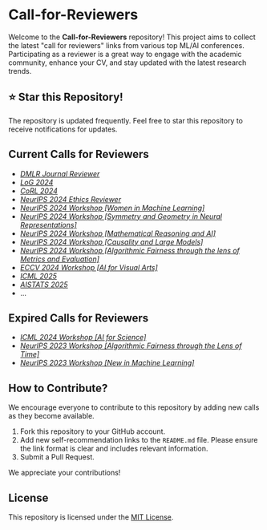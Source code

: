 # Call-for-Reviewers
Welcome to the **Call-for-Reviewers** repository! This project aims to collect the latest "call for reviewers" links from various top ML/AI conferences. Participating as a reviewer is a great way to engage with the academic community, enhance your CV, and stay updated with the latest research trends.

## :star: Star this Repository!
The repository is updated frequently. Feel free to star this repository to receive notifications for updates.

## Current Calls for Reviewers

- *[DMLR Journal Reviewer](https://docs.google.com/forms/d/e/1FAIpQLSd0ryrkEky-fVCtrGR2NYFETzY8Oi8Kh4WJ3hE5u2tGyNE8vg/viewform)*
- *[LoG 2024](https://docs.google.com/forms/d/e/1FAIpQLSez4duReyGdDL6M2dH-_1lK5f8RLeztbdiLtc9Qazd4n0Xhlw/viewform)*
- *[CoRL 2024](https://docs.google.com/forms/d/e/1FAIpQLSfZ_JYSqcAgC6kjzWP2_Z6BXRKgCwVnQsJ3-nnvlKU_NfjT1A/viewform)*
- *[NeurIPS 2024 Ethics Reviewer](https://docs.google.com/forms/d/e/1FAIpQLSf2rSb39StaINrNhB5MUEbcKWnmp_z124cChe_McNWd8Kdo-g/viewform)*
- *[NeurIPS 2024 Workshop [Women in Machine Learning]](https://docs.google.com/forms/d/e/1FAIpQLSfNj7hc4coBvf6pJ_PjBMspH3NszPTcKOent1JwYSA72zz0oQ/viewform)*
- *[NeurIPS 2024 Workshop [Symmetry and Geometry in Neural Representations]](https://docs.google.com/forms/d/e/1FAIpQLSePb6xB7RfHyBfOOevFCVEZTA0mR5-KSEVDkgyg86kvQiyoDw/viewform)*
- *[NeurIPS 2024 Workshop [Mathematical Reasoning and AI]](https://forms.gle/BssMrXeGgfMfLLFH9)*
- *[NeurIPS 2024 Workshop [Causality and Large Models]](https://docs.google.com/forms/d/e/1FAIpQLScllUlTlk4P-c7HYrgPw051YME2HoFyZgWEl_LaetJ59G1lyw/viewform)*
- *[NeurIPS 2024 Workshop [Algorithmic Fairness through the lens of Metrics and Evaluation]](https://forms.gle/oernBELkiKf5aGvW6)*
- *[ECCV 2024 Workshop [AI for Visual Arts]](https://docs.google.com/forms/d/e/1FAIpQLSeEd5hx6QLMURTyn655TVSVYXUWR6_EzgBrwdNVek-3xPeI3g/viewform)*
- *[ICML 2025](https://docs.google.com/forms/d/e/1FAIpQLScewOaKu6E23-2gwikWbG2Uhb0veARqyYNm_sv5YgONCpBvdQ/viewform?pli=1&pli=1)*
- *[AISTATS 2025](https://forms.gle/saediFoTznTQ7heC6)*
- ...

## Expired Calls for Reviewers
- *[ICML 2024 Workshop [AI for Science]](https://docs.google.com/forms/d/e/1FAIpQLSc9Ro5mpRTYcsX0jb2IOgXjmZCiof01QzQJZ5B1HEVG2Ob9TA/closedform)*
- *[NeurIPS 2023 Workshop [Algorithmic Fairness through the Lens of Time]](https://forms.gle/oernBELkiKf5aGvW6)*
- *[NeurIPS 2023 Workshop [New in Machine Learning]](https://forms.gle/LTRbZoYWziC23XSAA)*

## How to Contribute?
We encourage everyone to contribute to this repository by adding new calls as they become available.

1.  Fork this repository to your GitHub account.
2.  Add new self-recommendation links to the `README.md` file.  Please ensure the link format is clear and includes relevant information.
3.  Submit a Pull Request.

We appreciate your contributions!

## License

This repository is licensed under the [MIT License](LICENSE).
